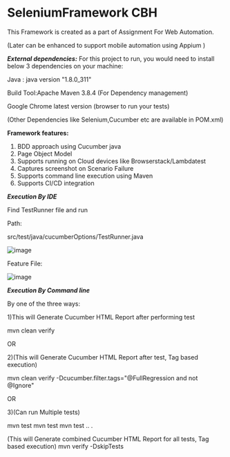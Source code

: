 
# SeleniumFramework CBH

This Framework is created as a part of Assignment For Web Automation.

(Later can be enhanced to support mobile automation using Appium )


***External dependencies:***
For this project to run, you would need to install below 3 dependencies on your machine:

Java : java version "1.8.0_311" 

Build Tool:Apache Maven 3.8.4 (For Dependency management)

Google Chrome latest version (browser to run your tests)

(Other Dependencies like Selenium,Cucumber etc are available in POM.xml)

**Framework features:**
1. BDD approach using Cucumber java
2. Page Object Model 
3. Supports running on Cloud devices like Browserstack/Lambdatest
4. Captures screenshot on Scenario Failure
5. Supports command line execution using Maven
6. Supports CI/CD integration 


***Execution By IDE***

Find TestRunner file and run

Path:

src/test/java/cucumberOptions/TestRunner.java

![image](https://user-images.githubusercontent.com/113853291/191362660-c5454161-d67e-4543-8b25-052f19d73ba1.png)

Feature File:

![image](https://user-images.githubusercontent.com/113853291/191363111-65c4b062-682a-4a73-bdd6-a18209966936.png)

***Execution By Command line***

By one of the three ways:

1)This will Generate Cucumber HTML Report after performing test

mvn clean verify 



OR

2)(This will Generate Cucumber HTML Report after test, Tag based execution)

mvn clean verify -Dcucumber.filter.tags="@FullRegression and
not @Ignore"


OR

3)(Can run Multiple tests)

mvn test
mvn test
mvn test
..
.

(This will Generate combined Cucumber HTML Report for all tests, Tag based execution)
mvn verify -DskipTests





